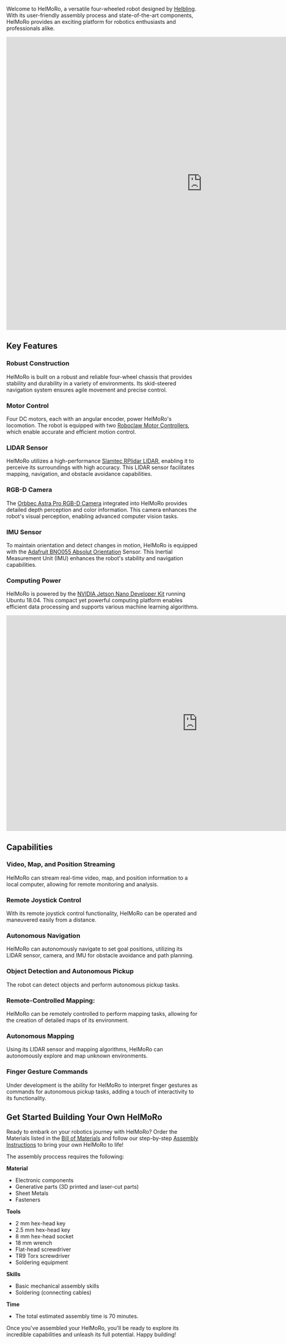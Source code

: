 Welcome to HelMoRo, a versatile four-wheeled robot designed by [Helbling](https://www.helbling.ch/en). With its user-friendly assembly process and state-of-the-art components, HelMoRo provides an exciting platform for robotics enthusiasts and professionals alike.

<iframe src="https://helbling1.autodesk360.com/shares/public/SHd38bfQT1fb47330c99885750fe7d15459b?mode=embed" width="1024" height="768" allowfullscreen="true" webkitallowfullscreen="true" mozallowfullscreen="true"  frameborder="0"></iframe>


## Key Features

### Robust Construction

HelMoRo is built on a robust and reliable four-wheel chassis that provides stability and durability in a variety of environments. Its skid-steered navigation system ensures agile movement and precise control.

### Motor Control

Four DC motors, each with an angular encoder, power HelMoRo's locomotion. The robot is equipped with two [Roboclaw Motor Controllers](https://www.basicmicro.com/Roboclaw-2x7A-Motor-Controller_p_55.html), which enable accurate and efficient motion control.

### LIDAR Sensor

HelMoRo utilizes a high-performance [Slamtec RPlidar LIDAR](https://www.slamtec.com/en/Lidar/A2/), enabling it to perceive its surroundings with high accuracy. This LIDAR sensor facilitates mapping, navigation, and obstacle avoidance capabilities.

### RGB-D Camera

The [Orbbec Astra Pro RGB-D Camera](https://orbbec3d.com/product-astra-pro/) integrated into HelMoRo provides detailed depth perception and color information. This camera enhances the robot's visual perception, enabling advanced computer vision tasks.

### IMU Sensor

To maintain orientation and detect changes in motion, HelMoRo is equipped with the [Adafruit BNO055 Absolut Orientation](https://learn.adafruit.com/adafruit-bno055-absolute-orientation-sensor) Sensor. This Inertial Measurement Unit (IMU) enhances the robot's stability and navigation capabilities.

### Computing Power

HelMoRo is powered by the [NVIDIA Jetson Nano Developer Kit](https://developer.nvidia.com/embedded/jetson-nano-developer-kit) running Ubuntu 18.04. This compact yet powerful computing platform enables efficient data processing and supports various machine learning algorithms.

<iframe width="1000" height="565" src="https://www.youtube.com/embed/QdNnvhEyrZk" title="YouTube video player" frameborder="0" allow="accelerometer; autoplay; clipboard-write; encrypted-media; gyroscope; picture-in-picture; web-share" allowfullscreen></iframe>

## Capabilities

### Video, Map, and Position Streaming

 HelMoRo can stream real-time video, map, and position information to a local computer, allowing for remote monitoring and analysis.

### Remote Joystick Control

With its remote joystick control functionality, HelMoRo can be operated and maneuvered easily from a distance.

### Autonomous Navigation

HelMoRo can autonomously navigate to set goal positions, utilizing its LIDAR sensor, camera, and IMU for obstacle avoidance and path planning.

### Object Detection and Autonomous Pickup 

The robot can detect objects and perform autonomous pickup tasks.

### Remote-Controlled Mapping:

HelMoRo can be remotely controlled to perform mapping tasks, allowing for the creation of detailed maps of its environment.

### Autonomous Mapping

Using its LIDAR sensor and mapping algorithms, HelMoRo can autonomously explore and map unknown environments.

### Finger Gesture Commands

Under development is the ability for HelMoRo to interpret finger gestures as commands for autonomous pickup tasks, adding a touch of interactivity to its functionality.

## Get Started Building Your Own HelMoRo

Ready to embark on your robotics journey with HelMoRo? Order the Materials listed in the [Bill of Materials](hardware/bill_of_materials.md) and follow our step-by-step [Assembly Instructions](hardware/assembly_instructions.md) to bring your own HelMoRo to life!

The assembly proccess requires the following: 

**Material**

- Electronic components
- Generative parts (3D printed and laser-cut parts)
- Sheet Metals
- Fasteners

**Tools**

- 2 mm hex-head key
- 2.5 mm hex-head key
- 8 mm hex-head socket
- 18 mm wrench 
- Flat-head screwdriver
- TR9 Torx screwdriver
- Soldering equipment


**Skills**

- Basic mechanical assembly skills
- Soldering (connecting cables)


**Time**

- The total estimated assembly time is 70 minutes.


Once you've assembled your HelMoRo, you'll be ready to explore its incredible capabilities and unleash its full potential. Happy building!
